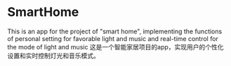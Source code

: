 # SmartHome
This is an app for the project of "smart home", implementing the functions of personal setting for favorable light and music and real-time control for the mode of light and music
这是一个智能家居项目的app，实现用户的个性化设置和实时控制灯光和音乐模式。

